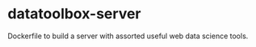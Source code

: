 datatoolbox-server
==================

Dockerfile to build a server with assorted useful web data science tools.
